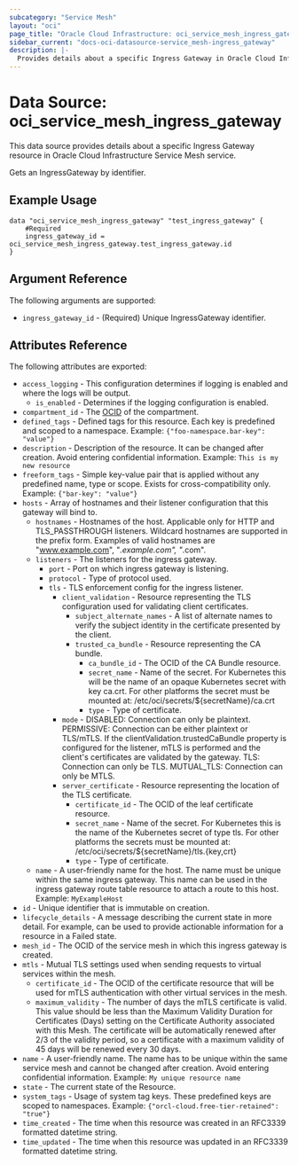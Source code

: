 ```yaml
---
subcategory: "Service Mesh"
layout: "oci"
page_title: "Oracle Cloud Infrastructure: oci_service_mesh_ingress_gateway"
sidebar_current: "docs-oci-datasource-service_mesh-ingress_gateway"
description: |-
  Provides details about a specific Ingress Gateway in Oracle Cloud Infrastructure Service Mesh service
---
```


# Data Source: oci_service_mesh_ingress_gateway
This data source provides details about a specific Ingress Gateway resource in Oracle Cloud Infrastructure Service Mesh service.

Gets an IngressGateway by identifier.

## Example Usage

```hcl
data "oci_service_mesh_ingress_gateway" "test_ingress_gateway" {
	#Required
	ingress_gateway_id = oci_service_mesh_ingress_gateway.test_ingress_gateway.id
}
```

## Argument Reference

The following arguments are supported:

* `ingress_gateway_id` - (Required) Unique IngressGateway identifier.


## Attributes Reference

The following attributes are exported:

* `access_logging` - This configuration determines if logging is enabled and where the logs will be output.
	* `is_enabled` - Determines if the logging configuration is enabled.
* `compartment_id` - The [OCID](https://docs.cloud.oracle.com/iaas/Content/General/Concepts/identifiers.htm) of the compartment. 
* `defined_tags` - Defined tags for this resource. Each key is predefined and scoped to a namespace. Example: `{"foo-namespace.bar-key": "value"}` 
* `description` - Description of the resource. It can be changed after creation. Avoid entering confidential information.  Example: `This is my new resource` 
* `freeform_tags` - Simple key-value pair that is applied without any predefined name, type or scope. Exists for cross-compatibility only. Example: `{"bar-key": "value"}` 
* `hosts` - Array of hostnames and their listener configuration that this gateway will bind to.
	* `hostnames` - Hostnames of the host. Applicable only for HTTP and TLS_PASSTHROUGH listeners. Wildcard hostnames are supported in the prefix form. Examples of valid hostnames are "www.example.com", "*.example.com", "*.com". 
	* `listeners` - The listeners for the ingress gateway.
		* `port` - Port on which ingress gateway is listening.
		* `protocol` - Type of protocol used.
		* `tls` - TLS enforcement config for the ingress listener.
			* `client_validation` - Resource representing the TLS configuration used for validating client certificates. 
				* `subject_alternate_names` - A list of alternate names to verify the subject identity in the certificate presented by the client. 
				* `trusted_ca_bundle` - Resource representing the CA bundle.
					* `ca_bundle_id` - The OCID of the CA Bundle resource.
					* `secret_name` - Name of the secret. For Kubernetes this will be the name of an opaque Kubernetes secret with key ca.crt. For other platforms the secret must be mounted at: /etc/oci/secrets/${secretName}/ca.crt 
					* `type` - Type of certificate.
			* `mode` - DISABLED: Connection can only be plaintext. PERMISSIVE: Connection can be either plaintext or TLS/mTLS. If the clientValidation.trustedCaBundle property is configured for the listener, mTLS is performed and the client's certificates are validated by the gateway. TLS: Connection can only be TLS.  MUTUAL_TLS: Connection can only be MTLS. 
			* `server_certificate` - Resource representing the location of the TLS certificate.
				* `certificate_id` - The OCID of the leaf certificate resource.
				* `secret_name` - Name of the secret. For Kubernetes this is the name of the Kubernetes secret of type tls. For other platforms the secrets must be mounted at: /etc/oci/secrets/${secretName}/tls.{key,crt} 
				* `type` - Type of certificate.
	* `name` - A user-friendly name for the host. The name must be unique within the same ingress gateway. This name can be used in the ingress gateway route table resource to attach a route to this host.  Example: `MyExampleHost` 
* `id` - Unique identifier that is immutable on creation.
* `lifecycle_details` - A message describing the current state in more detail. For example, can be used to provide actionable information for a resource in a Failed state.
* `mesh_id` - The OCID of the service mesh in which this ingress gateway is created.
* `mtls` - Mutual TLS settings used when sending requests to virtual services within the mesh. 
	* `certificate_id` - The OCID of the certificate resource that will be used for mTLS authentication with other virtual services in the mesh. 
	* `maximum_validity` - The number of days the mTLS certificate is valid.  This value should be less than the Maximum Validity Duration  for Certificates (Days) setting on the Certificate Authority associated with this Mesh.  The certificate will be automatically renewed after 2/3 of the validity period, so a certificate with a maximum validity of 45 days will be renewed every 30 days. 
* `name` - A user-friendly name. The name has to be unique within the same service mesh and cannot be changed after creation. Avoid entering confidential information.  Example: `My unique resource name` 
* `state` - The current state of the Resource.
* `system_tags` - Usage of system tag keys. These predefined keys are scoped to namespaces. Example: `{"orcl-cloud.free-tier-retained": "true"}` 
* `time_created` - The time when this resource was created in an RFC3339 formatted datetime string.
* `time_updated` - The time when this resource was updated in an RFC3339 formatted datetime string.

